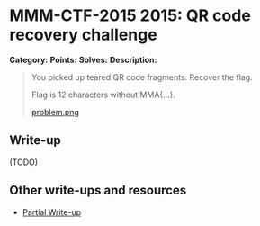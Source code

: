 # MMM-CTF-2015 2015: QR code recovery challenge

**Category:**
**Points:**
**Solves:**
**Description:**

> You picked up teared QR code fragments. Recover the flag.
>
> Flag is 12 characters without MMA{...}.
>
> [problem.png](problem.png-b99f108ecfe954e3299d47383007ead1a61b4f5c62591307184d54ea76abfc23)
>
>


## Write-up

(TODO)

## Other write-ups and resources

* [Partial Write-up](http://ctf-for-beginners.blogspot.in/2015/09/write-up-mma-ctf-2015-qr-code-recovery.html) 
